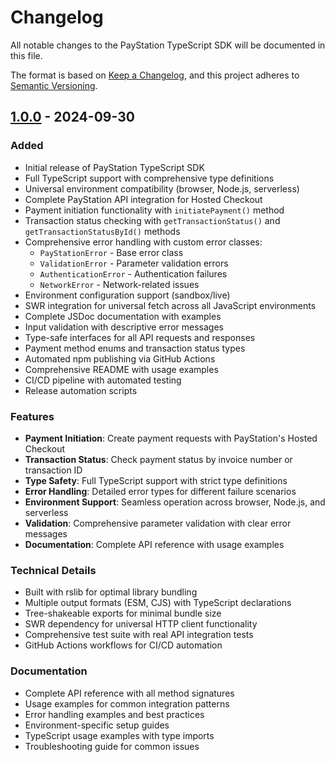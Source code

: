 # Changelog

All notable changes to the PayStation TypeScript SDK will be documented in this file.

The format is based on [Keep a Changelog](https://keepachangelog.com/en/1.0.0/),
and this project adheres to [Semantic Versioning](https://semver.org/spec/v2.0.0.html).

## [1.0.0] - 2024-09-30

### Added
- Initial release of PayStation TypeScript SDK
- Full TypeScript support with comprehensive type definitions
- Universal environment compatibility (browser, Node.js, serverless)
- Complete PayStation API integration for Hosted Checkout
- Payment initiation functionality with `initiatePayment()` method
- Transaction status checking with `getTransactionStatus()` and `getTransactionStatusById()` methods
- Comprehensive error handling with custom error classes:
  - `PayStationError` - Base error class
  - `ValidationError` - Parameter validation errors
  - `AuthenticationError` - Authentication failures
  - `NetworkError` - Network-related issues
- Environment configuration support (sandbox/live)
- SWR integration for universal fetch across all JavaScript environments
- Complete JSDoc documentation with examples
- Input validation with descriptive error messages
- Type-safe interfaces for all API requests and responses
- Payment method enums and transaction status types
- Automated npm publishing via GitHub Actions
- Comprehensive README with usage examples
- CI/CD pipeline with automated testing
- Release automation scripts

### Features
- **Payment Initiation**: Create payment requests with PayStation's Hosted Checkout
- **Transaction Status**: Check payment status by invoice number or transaction ID
- **Type Safety**: Full TypeScript support with strict type definitions
- **Error Handling**: Detailed error types for different failure scenarios
- **Environment Support**: Seamless operation across browser, Node.js, and serverless
- **Validation**: Comprehensive parameter validation with clear error messages
- **Documentation**: Complete API reference with usage examples

### Technical Details
- Built with rslib for optimal library bundling
- Multiple output formats (ESM, CJS) with TypeScript declarations
- Tree-shakeable exports for minimal bundle size
- SWR dependency for universal HTTP client functionality
- Comprehensive test suite with real API integration tests
- GitHub Actions workflows for CI/CD automation

### Documentation
- Complete API reference with all method signatures
- Usage examples for common integration patterns
- Error handling examples and best practices
- Environment-specific setup guides
- TypeScript usage examples with type imports
- Troubleshooting guide for common issues

[1.0.0]: https://github.com/ain477/paystation/releases/tag/v1.0.0